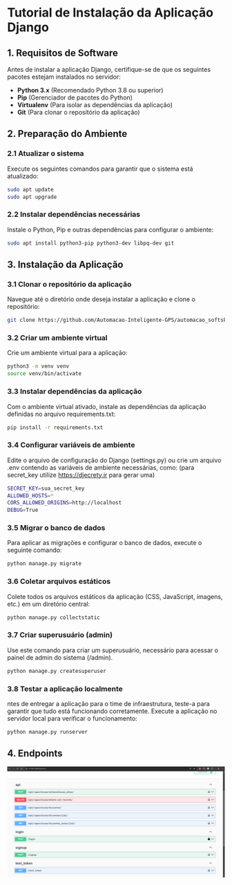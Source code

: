 # Tutorial de Instalação da Aplicação Django

## 1. Requisitos de Software

Antes de instalar a aplicação Django, certifique-se de que os seguintes pacotes estejam instalados no servidor:

- **Python 3.x** (Recomendado Python 3.8 ou superior)
- **Pip** (Gerenciador de pacotes do Python)
- **Virtualenv** (Para isolar as dependências da aplicação)
- **Git** (Para clonar o repositório da aplicação)

## 2. Preparação do Ambiente

### 2.1 Atualizar o sistema

Execute os seguintes comandos para garantir que o sistema está atualizado:

```bash
sudo apt update 
sudo apt upgrade
```

### 2.2 Instalar dependências necessárias

Instale o Python, Pip e outras dependências para configurar o ambiente:

```bash
sudo apt install python3-pip python3-dev libpq-dev git
```

## 3. Instalação da Aplicação

### 3.1 Clonar o repositório da aplicação

Navegue até o diretório onde deseja instalar a aplicação e clone o repositório:

```bash
git clone https://github.com/Automacao-Inteligente-GPS/automacao_softskills
```

### 3.2 Criar um ambiente virtual

Crie um ambiente virtual para a aplicação:

```bash
python3 -m venv venv 
source venv/bin/activate
```

### 3.3 Instalar dependências da aplicação

Com o ambiente virtual ativado, instale as dependências da aplicação definidas no arquivo requirements.txt:

```bash
pip install -r requirements.txt
```

### 3.4 Configurar variáveis de ambiente

Edite o arquivo de configuração do Django (settings.py) ou crie um arquivo .env contendo as variáveis de ambiente necessárias, como: (para secret_key utilize https://djecrety.ir para gerar uma)

```bash
SECRET_KEY=sua_secret_key
ALLOWED_HOSTS=*
CORS_ALLOWED_ORIGINS=http://localhost
DEBUG=True
```

### 3.5 Migrar o banco de dados

Para aplicar as migrações e configurar o banco de dados, execute o seguinte comando:

```bash
python manage.py migrate
```

### 3.6 Coletar arquivos estáticos

Colete todos os arquivos estáticos da aplicação (CSS, JavaScript, imagens, etc.) em um diretório central:

```bash
python manage.py collectstatic
```

### 3.7 Criar superusuário (admin)

Use este comando para criar um superusuário, necessário para acessar o painel de admin do sistema (/admin).

```bash
python manage.py createsuperuser
```

### 3.8 Testar a aplicação localmente

ntes de entregar a aplicação para o time de infraestrutura, teste-a para garantir que tudo está funcionando corretamente. Execute a aplicação no servidor local para verificar o funcionamento:

```bash
python manage.py runserver
```

## 4. Endpoints
 ![Screenshot](endpoints.png)


